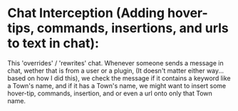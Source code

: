 # Chat Interception (Adding hover-tips, commands, insertions, and urls to text in chat): 

  This 'overrides' / 'rewrites' chat. Whenever someone sends a message in chat, wether that is from a user or a plugin,
  (It doesn't matter either way... based on how I did this), we check the message if it contains a keyword like a Town's
  name, and if it has a Town's name, we might want to insert some hover-tip, commands, insertion, and or even a url onto only that Town name.
